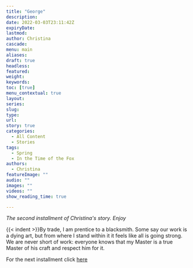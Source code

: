 ```yaml
---
title: "George"
description: 
date: 2022-03-03T23:11:42Z
expiryDate:
lastmod: 
author: Christina
cascade:
menu: main
aliases:
draft: true
headless:
featured:
weight:
keywords:
toc: [true]
menu_contextual: true
layout:
series:
slug:
type:
url:
story: true
categories:
  - All Content
  - Stories
tags:
  - Spring
  - In the Time of the Fox
authors:
  - Christina
featureImage: ""
audio: ""
images: ""
videos: ""
show_reading_time: true

---
```


*The second installment of Christina's story. Enjoy*

{{< indent >}}By trade, I am prentice to a blacksmith. Some say our work is a dying art, but from where I stand within it it feels like all is going strong. We are never short of work: everyone knows that my Master is a true Master of his craft and respect him for it.


For the next installment click [here](/content/stories/2022/)
